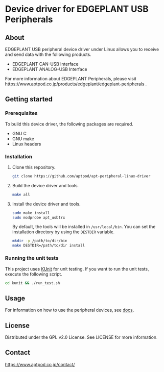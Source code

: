 # Device driver for EDGEPLANT USB Peripherals

## About

EDGEPLANT USB peripheral device driver under Linux allows you to receive and send data with the following products.

- EDGEPLANT CAN-USB Interface
- EDGEPLANT ANALOG-USB Interface

For more information about EDGEPLANT Peripherals, please visit https://www.aptpod.co.jp/products/edgeplant/edgeplant-peripherals .

## Getting started

### Prerequisites

To build this device driver, the following packages are required.

- GNU C
- GNU make
- Linux headers

### Installation

1. Clone this repository.

   ```sh
   git clone https://github.com/aptpod/apt-peripheral-linux-driver
   ```

1. Build the device driver and tools.

   ```sh
   make all
   ```

1. Install the device driver and tools.

   ```sh
   sudo make install
   sudo modprobe apt_usbtrx
   ```

   By default, the tools will be installed in `/usr/local/bin`. You can set the installation directory by using the `DESTDIR` variable.

   ```sh
   mkdir -p /path/to/dir/bin
   make DESTDIR=/path/to/dir install
   ```

### Running the unit tests

This project uses [KUnit](https://www.kernel.org/doc/html/latest/dev-tools/kunit/index.html) for unit testing. If you want to run the unit tests, execute the following script.

```sh
cd kunit && ./run_test.sh
```

## Usage

For information on how to use the peripheral devices, see [docs](./docs/README.md).

## License

Distributed under the GPL v2.0 License. See LICENSE for more information.

## Contact

https://www.aptpod.co.jp/contact/
